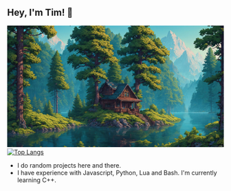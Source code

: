 ## Hey, I'm Tim! 👋
![](src/wallpaper.jpg)
[![Top Langs](https://github-readme-stats.vercel.app/api/top-langs/?username=learnedtim)](https://github.com/anuraghazra/github-readme-stats)

* I do random projects here and there.
* I have experience with Javascript, Python, Lua and Bash. I'm currently learning C++.
